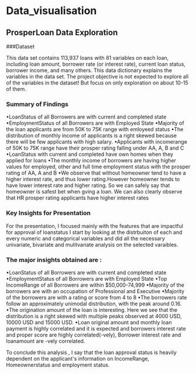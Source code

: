 # Data_visualisation

## ProsperLoan Data Exploration

###Dataset

This data set contains 113,937 loans with 81 variables on each loan, including loan amount, borrower rate (or interest rate), current loan status, borrower income, and many others. This data dictionary explains the variables in the data set. The project objective is not expected to explore all of the variables in the dataset! But focus on only exploration on about 10-15 of them.

### Summary of Findings

•LoanStatus of all Borrowers are with current and completed state •EmploymentStatus of all Borrowers are with Employed State •Majority of the loan applicants are from 50K to 75K range with emloyeed status •The distribution of monthly income of applicants is a right skewed because there will be few applicants with high salary. •Applicants with incomerange of 50K to 75K range have their prosper rating falling under AA, A, B and C •LoanStatus with current and completed have own homes when they applied for loans •The monthly income of borrowers are having higher values for employed, other and full time employment status with the prosper rating of AA, A and B •We observe that without homeowner tend to have a higher interest rate, and thus lower rating.However homeowner tends to have lower interest rate and higher rating. So we can safely say that homeowner is safest bet when gving a loan. We can also clearly observe that HR prosper rating applicants have higher interest rates

### Key Insights for Presentation

For the presentation, I focused mainly with the features that are impactful for approval of loanstatus I start by looking at the distrbuiton of each and every numeric and categorical variables and did all the necessary univariate, bivariate and mulitvariate analysis on the selected varaibles.

### The major insights obtained are :

•LoanStatus of all Borrowers are with current and completed state •EmploymentStatus of all Borrowers are with Employed State •Top IncomeRange of all Borrowers are within $50,000-74,999 •Majority of the borrowers are with an occupation of Professional and Executive •Majority of the borrowers are with a rating or score from 4 to 8 •The borrowers rate follow an approximately unimodal distribution, with the peak around 0.16. •The origination amount of the loan is interesting. Here we see that the distribution is a right skewed with multiple peaks observed at 4000 USD, 10000 USD and 15000 USD. •Loan original amount and monthly loan payment is highly correlated and it is expected and borrowers interest rate and proper score are highly correlated(-vely), Borrower interest rate and loanamount are -vely correlated.

To conclude this analysis , I say that the loan approval status is heavily dependent on the applicant's information on IncomeRange, Homeownerstatus and employment status.
